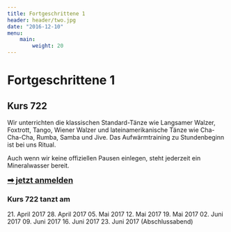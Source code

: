 ```yaml
---
title: Fortgeschrittene 1
header: header/two.jpg
date: "2016-12-10"
menu: 
    main:
        weight: 20
---
```


# Fortgeschrittene 1
## Kurs 722

Wir unterrichten die klassischen Standard-Tänze wie Langsamer Walzer, Foxtrott, Tango, Wiener Walzer und lateinamerikanische Tänze wie Cha-Cha-Cha, Rumba, Samba und Jive. Das Aufwärmtraining zu Stundenbeginn ist bei uns Ritual.

Auch wenn wir keine offiziellen Pausen einlegen, steht jederzeit ein Mineralwasser bereit.

<span style="font-size: 1.3em;">**[➡ jetzt anmelden](kontakt)**</span>

### Kurs 722 tanzt am

21\. April 2017
28\. April 2017
05\. Mai 2017
12\. Mai 2017
19\. Mai 2017
02\. Juni 2017
09\. Juni 2017
16\. Juni 2017
23\. Juni 2017 (Abschlussabend)
